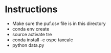 # Instructions

 - Make sure the puf.csv file is in this directory
 - conda env create
 - source activate tre
 - conda install -c ospc taxcalc
 - python data.py

